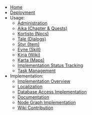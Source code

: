 * [Home](/steffendx/GoNorth/wiki)
* [Deployment](/steffendx/GoNorth/wiki/Deployment)
 * Usage:
   * [Administration](/steffendx/GoNorth/wiki/Administration)
   * [Aika (Chapter & Quests)](/steffendx/GoNorth/wiki/Aika)
   * [Kortisto (Npcs)](/steffendx/GoNorth/wiki/Kortisto)
   * [Tale (Dialogs)](/steffendx/GoNorth/wiki/Tale)
   * [Styr (Item)](/steffendx/GoNorth/wiki/Styr)
   * [Evne (Skill)](/steffendx/GoNorth/wiki/Evne)
   * [Kirja (Wiki)](/steffendx/GoNorth/wiki/Kirja)
   * [Karta (Maps)](/steffendx/GoNorth/wiki/Karta)
   * [Implementation Status Tracking](/steffendx/GoNorth/wiki/Implementation-Status-Tracking)
   * [Task Management](/steffendx/GoNorth/wiki/Task-Management)
 * Implementation:
   * [Implementation Overview](/steffendx/GoNorth/wiki/Implementation-Overview)
   * [Localization](/steffendx/GoNorth/wiki/Localization)
   * [Database Access Implementation](/steffendx/GoNorth/wiki/Database-Access-Implementation)
   * [Documentation](/steffendx/GoNorth/wiki/Documentation)
   * [Node Graph Implementation](/steffendx/GoNorth/wiki/Node-Graph-Implementation)
   * [Wiki Contribution](/steffendx/GoNorth/wiki/Wiki-Contribution)